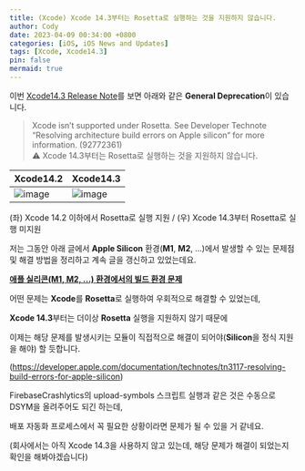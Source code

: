 ```yaml
---
title: (Xcode) Xcode 14.3부터는 Rosetta로 실행하는 것을 지원하지 않습니다.
author: Cody
date: 2023-04-09 00:34:00 +0800
categories: [iOS, iOS News and Updates]
tags: [Xcode, Xcode14.3]
pin: false
mermaid: true
---
```

이번 [Xcode14.3 Release Note](https://developer.apple.com/documentation/xcode-release-notes/xcode-14_3-release-notes)를 보면 아래와 같은 **General Deprecation**이 있습니다.

> Xcode isn’t supported under Rosetta. See Developer Technote “Resolving architecture build errors on Apple silicon“ for more information. (92772361)  
>⚠️ Xcode 14.3부터는 Rosetta로 실행하는 것을 지원하지 않습니다.

| Xcode14.2 | Xcode14.3 |
| -- | -- |
|![image](https://github.com/swiftycody/swiftycody.github.io/assets/9062513/1f56dd6e-0e28-4f23-911e-87c38a5ced69)|![image](https://github.com/swiftycody/swiftycody.github.io/assets/9062513/84624634-72a9-4c75-ae61-d3fbfe60c8d7)|
(좌) Xcode 14.2 이하에서 Rosetta로 실행 지원 / (우) Xcode 14.3부터 Rosetta로 실행 미지원

저는 그동안 아래 글에서 **Apple Silicon** 환경(**M1**, **M2**, ...)에서 발생할 수 있는 문제점 및 해결 방법을 정리하고 계속 글을 갱신하고 있었는데요.

[**애플 실리콘(M1, M2, ...) 환경에서의 빌드 환경 문제**](https://swiftycody.github.io/posts/%EC%95%A0%ED%94%8C-%EC%8B%A4%EB%A6%AC%EC%BD%98-%ED%99%98%EA%B2%BD%EC%97%90%EC%84%9C%EC%9D%98-%EB%B9%8C%EB%93%9C-%ED%99%98%EA%B2%BD-%EB%AC%B8%EC%A0%9C/) 

어떤 문제는 **Xcode**를 **Rosetta**로 실행하여 우회적으로 해결할 수 있었는데,

**Xcode 14.3**부터는 더이상 **Rosetta** 실행을 지원하지 않기 때문에

이제는 해당 문제를 발생시키는 모듈이 직접적으로 해결이 되어야(**Silicon**을 정식 지원을 해야) 할 듯합니다.

(https://developer.apple.com/documentation/technotes/tn3117-resolving-build-errors-for-apple-silicon)

FirebaseCrashlytics의 upload-symbols 스크립트 실행과 같은 것은 수동으로 DSYM을 올려주어도 되긴 하는데,

배포 자동화 프로세스에서 꼭 필요한 상황이라면 문제가 될 수 있을 거 같네요.

(회사에서는 아직 Xcode 14.3을 사용하지 않고 있는데, 해당 문제가 해결이 되었는지 확인을 해봐야겠습니다)